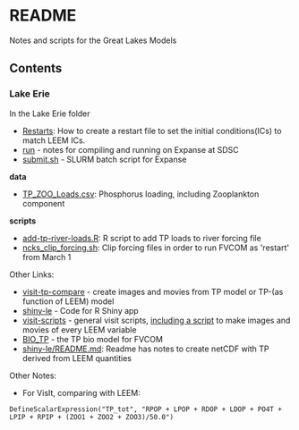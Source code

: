 # README

Notes and scripts for the Great Lakes Models

## Contents

### Lake Erie

In the Lake Erie folder
- [Restarts](https://github.com/l3-hpc/GreatLakes/blob/main/LakeErie/Restarts.md): How to create a restart file to set the initial conditions(ICs) to match LEEM ICs.
- [run](LakeErie/run.md) - notes for compiling and running on Expanse at SDSC
- [submit.sh](LakeErie/submit.sh) - SLURM batch script for Expanse

**data**
- [TP_ZOO_Loads.csv](LakeErie/data/TP_ZOO_Loads.csv): Phosphorus loading, including Zooplankton component

**scripts**
- [add-tp-river-loads.R](LakeErie/scripts/add-tp-river-loads.R): R script to add TP loads to river forcing file
- [ncks_clip_forcing.sh](LakeErie/scripts/ncks_clip_forcing.sh): Clip forcing files in order to run FVCOM as 'restart' from March 1


Other Links:
- [visit-tp-compare](https://github.com/l3-hpc/visit-tp-compare) - create images and movies from TP model or TP-(as function of LEEM) model
- [shiny-le](https://github.com/l3-hpc/shiny-le) - Code for R Shiny app
- [visit-scripts](https://github.com/l3-hpc/visit-scripts) - general visit scripts, [including a script](https://github.com/l3-hpc/visit-scripts/blob/main/sample-movie-scripts/README_LE.MD) to make images and movies of every LEEM variable
- [BIO_TP](https://github.com/l3-hpc/BIO_TP) - the TP bio model for FVCOM
- [shiny-le/README.md](https://github.com/l3-hpc/shiny-le/blob/main/README.md): Readme has notes to create netCDF with TP derived from LEEM quantities

Other Notes:

- For VisIt, comparing with LEEM:
```
DefineScalarExpression("TP_tot", "RPOP + LPOP + RDOP + LDOP + PO4T + LPIP + RPIP + (ZOO1 + ZOO2 + ZOO3)/50.0")
```

